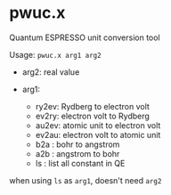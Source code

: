 # pwuc.x
Quantum ESPRESSO unit conversion tool

Usage: `pwuc.x arg1 arg2`

* arg2: real value

* arg1:  
    * ry2ev: Rydberg to electron volt
    * ev2ry: electron volt to Rydberg
    * au2ev: atomic unit to electron volt
    * ev2au: electron volt to atomic unit
    * b2a  : bohr to angstrom
    * a2b  : angstrom to bohr
    * ls   : list all constant in QE

when using `ls` as `arg1`, doesn't need `arg2`
